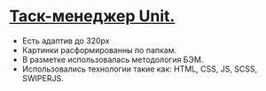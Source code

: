 # [Таск-менеджер Unit.][1]
[1]: https://accura7e.github.io/Unit/


* Есть адаптив до 320px
* Картинки расформированны по папкам.
* В разметке использовалась методология БЭМ.
* Использовались технологии такие как: HTML, CSS, JS, SCSS, SWIPERJS.
  

